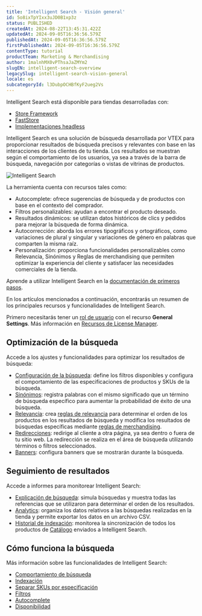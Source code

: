 ```yaml
---
title: 'Intelligent Search - Visión general'
id: 5o8ixTpYIxx3uJD0B1xp3z
status: PUBLISHED
createdAt: 2024-08-22T13:45:31.422Z
updatedAt: 2024-09-05T16:36:56.579Z
publishedAt: 2024-09-05T16:36:56.579Z
firstPublishedAt: 2024-09-05T16:36:56.579Z
contentType: tutorial
productTeam: Marketing & Merchandising
author: 1malnhMX0vPThsaJaZMYm2
slugEN: intelligent-search-overview
legacySlug: intelligent-search-vision-general
locale: es
subcategoryId: l3DubpOCHBfKyF2ueg2Vs
---
```


<div class="alert alert-info">
  <p>Intelligent Search está disponible para tiendas desarrolladas con:</p>
  <ul>
    <li><a href="https://developers.vtex.com/docs/guides/store-framework">Store Framework</a></li>
    <li><a href="https://developers.vtex.com/docs/guides/faststore">FastStore</a>
    <li><a href="https://developers.vtex.com/docs/api-reference/intelligent-search-events-api-headless">Implementaciones headless</a>
  </ul>
</div>

Intelligent Search es una solución de búsqueda desarrollada por VTEX para proporcionar resultados de búsqueda precisos y relevantes con base en las interacciones de los clientes de tu tienda. Los resultados se muestran según el comportamiento de los usuarios, ya sea a través de la barra de búsqueda, navegación por categorías o vistas de vitrinas de productos.

![Intelligent Search](https://cdn.jsdelivr.net/gh/vtexdocs/dev-portal-content@main/images/search-overview-0_21.gif)

La herramienta cuenta con recursos tales como:  

* Autocomplete: ofrece sugerencias de búsqueda y de productos con base en el contexto del comprador.  
* Filtros personalizables: ayudan a encontrar el producto deseado.  
* Resultados dinámicos: se utilizan datos históricos de clics y pedidos para mejorar la búsqueda de forma dinámica.  
* Autocorrección: aborda los errores tipográficos y ortográficos, como variaciones de plural y singular y variaciones de género en palabras que comparten la misma raíz.  
* Personalización: proporciona funcionalidades personalizables como Relevancia, Sinónimos y Reglas de merchandising que permiten optimizar la experiencia del cliente y satisfacer las necesidades comerciales de la tienda.

<div class="alert alert-info">
  <p>Aprende a utilizar Intelligent Search en la <a href="https://help.vtex.com/es/tracks/vtex-intelligent-search--19wrbB7nEQcmwzDPl1l4Cb">documentación de primeros pasos</a>.</p>
</div>

En los artículos mencionados a continuación, encontrarás un resumen de los principales recursos y funcionalidades de Intelligent Search.

Primero necesitarás tener un [rol de usuario](https://help.vtex.com/es/tutorial/roles--7HKK5Uau2H6wxE1rH5oRbc) con el recurso **General Settings**. Más información en [Recursos de License Manager](https://help.vtex.com/es/tutorial/recursos-de-license-manager--3q6ztrC8YynQf6rdc6euk3).

## Optimización de la búsqueda

Accede a los ajustes y funcionalidades para optimizar los resultados de búsqueda:  
* [Configuración de la búsqueda](https://help.vtex.com/es/tutorial/configuracion-de-la-busqueda--1yNCDwz0k77ovSGqkTbZMv): define los filtros disponibles y configura el comportamiento de las especificaciones de productos y SKUs de la búsqueda.  
* [Sinónimos](https://help.vtex.com/es/subcategory/sinonimos--BBzMtJan1UTxC9QZODnlN): registra palabras con el mismo significado que un término de búsqueda específico para aumentar la probabilidad de éxito de una búsqueda.  
* [Relevancia](https://help.vtex.com/es/subcategory/relevancia--32zXHBMygA2dB6TbCjQJej): crea [reglas de relevancia](https://help.vtex.com/es/tutorial/reglas-de-relevancia--1o9jtVGjSIiptbqdNXIlNK) para determinar el orden de los productos en los resultados de búsqueda y modifica los resultados de búsquedas específicas mediante [reglas de merchandising](https://help.vtex.com/es/tutorial/reglas-de-merchandising--2UEbxllrr98twbGIVhSPvi).  
* [Redirecciones](https://help.vtex.com/es/subcategory/redirecciones--1wvyJwJhKgewxGeAGCVmM6): redirige al cliente a otra página, ya sea dentro o fuera de tu sitio web. La redirección se realiza en el área de búsqueda utilizando términos o filtros seleccionados.  
* [Banners](https://help.vtex.com/es/subcategory/banners--z6qcw06Z38YDu1fOcu9Jn): configura banners que se mostrarán durante la búsqueda.

## Seguimiento de resultados

Accede a informes para monitorear Intelligent Search:  

* [Explicación de búsqueda](https://help.vtex.com/es/tutorial/explicacion-de-busca--F2yxrRvTNt4aEZGC7HV65): simula búsquedas y muestra todas las referencias que se utilizaron para determinar el orden de los resultados.  
* [Analytics](https://help.vtex.com/es/tutorial/analytics--6qRMAHDL9hvv3oE0bh8mA1): organiza los datos relativos a las búsquedas realizadas en la tienda y permite exportar los datos en un archivo CSV.  
* [Historial de indexación](https://help.vtex.com/es/tutorial/historial-de-indexacion--55SRQ79PXk5lTURF54DRyJ): monitorea la sincronización de todos los productos de [Catálogo](https://help.vtex.com/es/tutorial/catalogo-vision-general--77M8ItLhDXs6aBdQTqToVe) enviados a Intelligent Search.

## Cómo funciona la búsqueda

Más información sobre las funcionalidades de Intelligent Search:  

* [Comportamiento de búsqueda](https://help.vtex.com/es/tutorial/comportamiento-de-busqueda--B9o3JbV6utAinBJ1ETujs)  
* [Indexación](https://help.vtex.com/es/tutorial/indexacion--7J6tepFgD3wohCGEP2PqDB)  
* [Separar SKUs por especificación](https://help.vtex.com/es/tutorial/separar-skus-por-especificacion--2q34xCKFuob941cOmz9Fx)  
* [Filtros](https://help.vtex.com/es/tutorial/filtros--k24mQQa9SjmhNWSwdqIMB)  
* [Autocomplete](https://help.vtex.com/es/tutorial/autocomplete--6qhP0ZQ4JqUBdgFnbnxS4a)  
* [Disponibilidad](https://help.vtex.com/es/tutorial/disponibilidad--3ZcZOzTSr2RdauUbn7qTa9)
